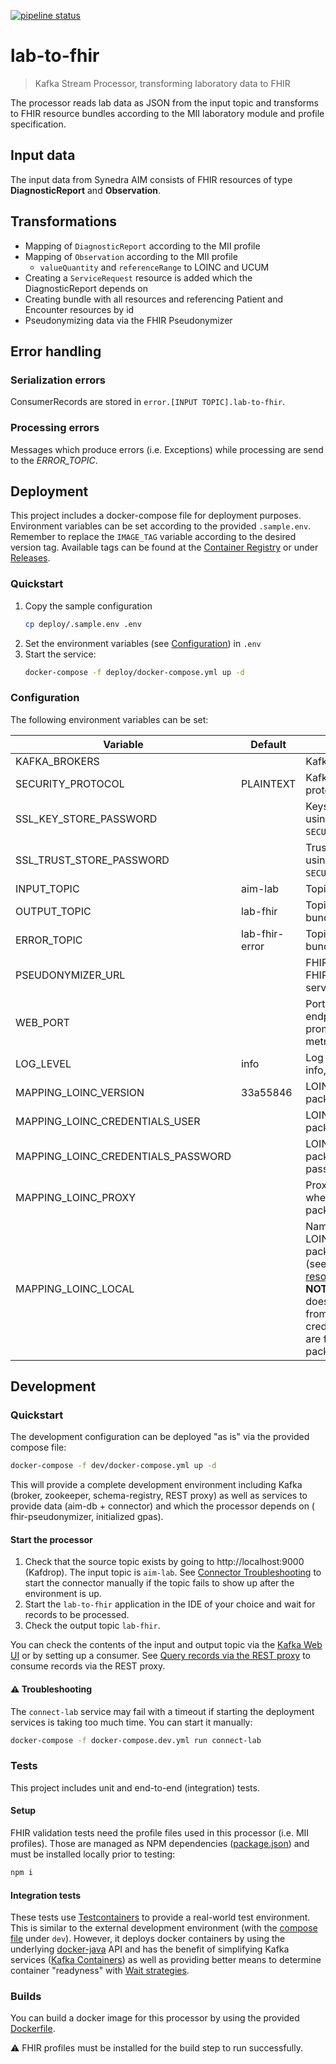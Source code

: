 [![pipeline status](https://gitlab.diz.uni-marburg.de/etl/lab-to-fhir/badges/master/pipeline.svg)](https://gitlab.diz.uni-marburg.de/etl/lab-to-fhir/-/commits/master)

# lab-to-fhir

> Kafka Stream Processor, transforming laboratory data to FHIR

The processor reads lab data as JSON from the input topic and transforms to FHIR resource bundles
according to the MII laboratory module and profile specification.

## Input data

The input data from Synedra AIM consists of FHIR resources of type **DiagnosticReport** and
**Observation**.

## Transformations

- Mapping of `DiagnosticReport` according to the MII profile
- Mapping of `Observation` according to the MII profile
    - `valueQuantity` and `referenceRange` to LOINC and UCUM
- Creating a `ServiceRequest` resource is added which the DiagnosticReport depends on
- Creating bundle with all resources and referencing Patient and Encounter resources by id
- Pseudonymizing data via the FHIR Pseudonymizer

## Error handling

### Serialization errors

ConsumerRecords are stored in `error.[INPUT TOPIC].lab-to-fhir`.

### Processing errors

Messages which produce errors (i.e. Exceptions) while processing are send to the _ERROR_TOPIC_.

## Deployment

This project includes a docker-compose file for deployment purposes. Environment variables can be
set according to the provided `.sample.env`. Remember to replace the `IMAGE_TAG` variable according
to the desired version tag. Available tags can be found at
the [Container Registry](container_registry/) or under [Releases](-/releases/).

### Quickstart

1. Copy the sample configuration
    ```sh
    cp deploy/.sample.env .env
    ```
2. Set the environment variables (see [Configuration](#deploy_config)) in `.env`
3. Start the service:
    ```sh
    docker-compose -f deploy/docker-compose.yml up -d
    ```

### <a name="deploy_config"></a> Configuration

The following environment variables can be set:

| Variable  | Default  | Description  |
|---|---|---|
| KAFKA_BROKERS |  | Kafka broker hosts |
| SECURITY_PROTOCOL | PLAINTEXT | Kafka communication protocol |
| SSL_KEY_STORE_PASSWORD | | Keystore password (if using `SECURITY_PROTOCOL=SSL`) |
| SSL_TRUST_STORE_PASSWORD | | Truststore password (if using `SECURITY_PROTOCOL=SSL`) |
| INPUT_TOPIC | aim-lab | Topic to read from |
| OUTPUT_TOPIC | lab-fhir | Topic to store result bundles |
| ERROR_TOPIC | lab-fhir-error | Topic to store result bundles |
| PSEUDONYMIZER_URL | | FHIR endpoint of the FHIR pseudonymizer service  |
| WEB_PORT |  | Port to map the web endpoints (health, prometheus, info, metric) |
| LOG_LEVEL | info | Log level (error, warn, info, debug) |
| MAPPING_LOINC_VERSION | 33a55846 | LOINC mapping package version |
| MAPPING_LOINC_CREDENTIALS_USER | | LOINC mapping package registry user |
| MAPPING_LOINC_CREDENTIALS_PASSWORD | | LOINC mapping package registry password |
| MAPPING_LOINC_PROXY | | Proxy server to use when pulling the package |
| MAPPING_LOINC_LOCAL | |Name of the local LOINC mapping package file to use (see [application resources](src/main/resources)) <br /> **NOTE**: This option does not pull the file from the registry and credentials and version are fixed by the local package |


## Development

### Quickstart

The development configuration can be deployed "as is" via the provided compose file:

```sh
docker-compose -f dev/docker-compose.yml up -d
```

This will provide a complete development environment including Kafka (broker, zookeeper,
schema-registry, REST proxy)
as well as services to provide data (aim-db + connector) and which the processor depends on (
fhir-pseudonymizer, initialized gpas).

#### Start the processor

1. Check that the source topic exists by going to http://localhost:9000 (Kafdrop). The input topic
   is `aim-lab`. See [Connector Troubleshooting](#connector) to start the connector manually if the
   topic fails to show up after the environment is up.
2. Start the `lab-to-fhir` application in the IDE of your choice and wait for records to be
   processed.
3. Check the output topic `lab-fhir`.

You can check the contents of the input and output topic via
the [Kafka Web UI](http://localhost:9000/) or by setting up a consumer.
See [Query records via the REST proxy](#query-records) to consume records via the REST proxy.

#### ⚠ Troubleshooting

The `connect-lab` service may fail with a timeout if starting the deployment services is taking too
much time. You can start it manually:

```sh
docker-compose -f docker-compose.dev.yml run connect-lab
```

### Tests

This project includes unit and end-to-end (integration) tests.

#### Setup

FHIR validation tests need the profile files used in this processor (i.e. MII profiles). Those are
managed as NPM dependencies ([package.json](package.json)) and must be installed locally prior to
testing:

```sh
npm i
```

#### Integration tests

These tests use [Testcontainers](https://www.testcontainers.org) to provide a real-world test
environment. This is similar to the external development environment (with the
[compose file](dev/docker-compose.yml) under `dev`). However, it deploys docker containers by using
the underlying [docker-java](https://github.com/docker-java/docker-java) API and has the benefit of
simplifying Kafka services ([Kafka Containers](https://www.testcontainers.org/modules/kafka/)) as
well as providing better means to determine container "readyness" with
[Wait strategies](https://www.testcontainers.org/features/startup_and_waits/).

### Builds

You can build a docker image for this processor by using the provided [Dockerfile](Dockerfile).

⚠ FHIR profiles must be installed for the build step to run successfully. 
